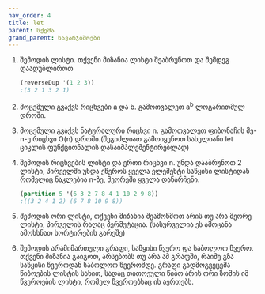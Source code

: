 ```yaml
---
nav_order: 4
title: let
parent: სქემა
grand_parent: სავარჯიშოები
---
```


1. შემოდის ლისტი. თქვენი მიზანია ლისტი შეაბრუნოთ და შემდეგ დაადუბლიროთ 
 
    ```Scheme
    (reverseDup '(1 2 3)) 
    ;(3 2 1 3 2 1)
    ```

2. მოცემული გვაქვს რიცხვები a და b. გამოთვალეთ a<sup>b</sup> ლოგარითმულ დროში.

3. მოცემული გვაქვს ნატურალური რიცხვი n. გამოთვალეთ ფიბონაჩის მე-n-ე რიცხვი O(n) დროში.(შეგიძლიათ გამოიყენოთ სახელიანი let ციკლის ფუნქციონალის დასაიმპლემენტირებლად)

4. შემოდის რიცხვების ლისტი და ერთი რიცხვი n. უნდა დააბრუნოთ 2 ლისტი, პირველში უნდა ეწეროს ყველა ელემენტი საწყისი ლისტიდან რომელიც ნაკლებია n-ზე, მეორეში ყველა დანარჩენი.
    ```Scheme
    (partition 5 '(6 3 2 7 8 4 1 10 2 9 8))
    ;((3 2 4 1 2) (6 7 8 10 9 8))

5. შემოდის ორი ლისტი, თქვენი მიზანია შეამოწმოთ არის თუ არა მეორე ლისტი, პირველის რაღაც პერმუტაცია. (სასურველია ეს ამოცანა ამოხსნათ სორტირების გარეშე)

6. შემოდის არამიმართული გრაფი, საწყისი წვერო და საბოლოო წვერო. თქვენი მიზანია გაიგოთ, არსებობს თუ არა ამ გრაფში, რაიმე გზა საწყისი წვეროდან საბოლოო წვერომდე. გრაფი გადმოგვეცემა წიბოების ლისტის სახით, სადაც თითოეული წიბო არის ორი ზომის იმ წვეროების ლისტი, რომელ წვეროებსაც ის აერთებს.  